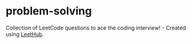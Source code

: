 # problem-solving
Collection of LeetCode questions to ace the coding interview! - Created using [LeetHub](https://github.com/QasimWani/LeetHub).
